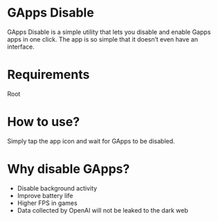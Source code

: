 # GApps Disable
GApps Disable is a simple utility that lets you disable and enable Gapps apps in one click. The app is so simple that it doesn’t even have an interface.

# Requirements
Root

# How to use?
Simply tap the app icon and wait for GApps to be disabled.

# Why disable GApps?
- Disable background activity
- Improve battery life
- Higher FPS in games
- Data collected by OpenAI will not be leaked to the dark web
